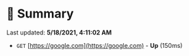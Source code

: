 # 📖 Summary
Last updated: **5/18/2021, 4:11:02 AM**

- `GET` [https://google.com](https://google.com) - **Up** (150ms)
